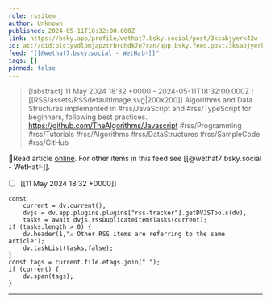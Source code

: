 ```yaml
---
role: rssitem
author: Unknown
published: 2024-05-11T18:32:00.000Z
link: https://bsky.app/profile/wethat7.bsky.social/post/3ksabjyerk42w
id: at://did:plc:yvdlpmjapztrbruhdk7e7ran/app.bsky.feed.post/3ksabjyerk42w
feed: "[[@wethat7․bsky․social - WetHat💦]]"
tags: []
pinned: false
---
```


> [!abstract] 11 May 2024 18:32 +0000 - 2024-05-11T18:32:00.000Z
> <span class="rss-image">![[RSS/assets/RSSdefaultImage.svg|200x200]]</span> Algorithms and Data Structures implemented in #rss/JavaScript and #rss/TypeScript for beginners, following best practices. https://github.com/TheAlgorithms/Javascript #rss/Programming #rss/Tutorials #rss/Algorithms #rss/DataStructures #rss/SampleCode #rss/GitHub

🔗Read article [online](https://bsky.app/profile/wethat7.bsky.social/post/3ksabjyerk42w). For other items in this feed see [[@wethat7․bsky․social - WetHat💦]].

- [ ] [[11 May 2024 18꞉32 +0000]]

~~~dataviewjs
const
    current = dv.current(),
	dvjs = dv.app.plugins.plugins["rss-tracker"].getDVJSTools(dv),
	tasks = await dvjs.rssDuplicateItemsTasks(current);
if (tasks.length > 0) {
	dv.header(1,"⚠ Other RSS items are referring to the same article");
    dv.taskList(tasks,false);
}
const tags = current.file.etags.join(" ");
if (current) {
	dv.span(tags);
}
~~~

- - -